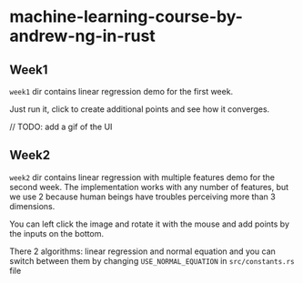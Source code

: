 # machine-learning-course-by-andrew-ng-in-rust

## Week1

`week1` dir contains linear regression demo for the first week.

Just run it, click to create additional points and see how it converges.

// TODO: add a gif of the UI

## Week2

`week2` dir contains linear regression with multiple features demo for the second week. The implementation works with
any number of features, but we use 2 because human beings have troubles perceiving more than 3 dimensions.

You can left click the image and rotate it with the mouse and add points by the inputs on the bottom.

There 2 algorithms: linear regression and normal equation and you can switch between them by
changing `USE_NORMAL_EQUATION` in `src/constants.rs` file